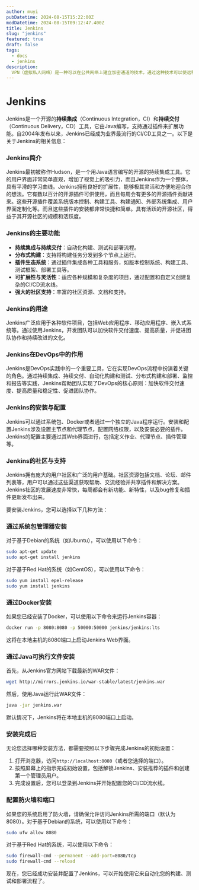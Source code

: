 ```yaml
---
author: muyi
pubDatetime: 2024-08-15T15:22:00Z
modDatetime: 2024-08-15T09:12:47.400Z
title: Jenkins
slug: "jenkins"
featured: true
draft: false
tags:
  - docs
  - jenkins
description:
  VPN（虚拟私人网络）是一种可以在公共网络上建立加密通道的技术，通过这种技术可以使远程用户访问公司内部网络资源时，实现安全的连接和数据传输。
---
```


# Jenkins

Jenkins是一个开源的**持续集成**（Continuous Integration，CI）和**持续交付**（Continuous Delivery，CD）工具，它由Java编写，支持通过插件来扩展功能。自2004年发布以来，Jenkins已经成为业界最流行的CI/CD工具之一。以下是关于Jenkins的相关信息：
### Jenkins简介

Jenkins最初被称作Hudson，是一个用Java语言编写的开源的持续集成工具。它的用户界面非常简单直观，增加了视觉上的吸引力，而且Jenkins作为一个整体，具有平滑的学习曲线。Jenkins拥有良好的扩展性，能够极其灵活和方便地迎合你的想法。它有数以百计的开源插件可供使用，而且每周会有更多的开源插件贡献进来。这些开源插件覆盖系统版本控制、构建工具、构建通知、外部系统集成、用户界面定制化等。而且这些插件的安装都非常快捷和简单。具有活跃的开源社区，得益于其开源社区的规模和活跃度。
### Jenkins的主要功能

- **持续集成与持续交付**：自动化构建、测试和部署流程。
- **分布式构建**：支持将构建任务分发到多个节点上运行。
- **插件生态系统**：通过插件集成各种工具和服务，如版本控制系统、构建工具、测试框架、部署工具等。
- **可扩展性与灵活性**：适应各种规模和复杂度的项目，通过配置和自定义创建复杂的CI/CD流水线。
- **强大的社区支持**：丰富的社区资源、文档和支持。
### Jenkins的用途

Jenkins广泛应用于各种软件项目，包括Web应用程序、移动应用程序、嵌入式系统等。通过使用Jenkins，开发团队可以加快软件交付速度、提高质量，并促进团队协作和持续改进的文化。

### Jenkins在DevOps中的作用

Jenkins是DevOps实践中的一个重要工具，它在实现DevOps流程中扮演着关键的角色。通过持续集成、持续交付、自动化构建和测试、分布式构建和部署、监控和报告等实践，Jenkins帮助团队实现了DevOps的核心原则：加快软件交付速度、提高质量和稳定性、促进团队协作。

### Jenkins的安装与配置

Jenkins可以通过系统包、Docker或者通过一个独立的Java程序运行。安装和配置Jenkins涉及设置主节点和代理节点，配置网络权限，以及安装必要的插件。Jenkins的配置主要通过其Web界面进行，包括定义作业、代理节点、插件管理等。

### Jenkins的社区与支持

Jenkins拥有庞大的用户社区和广泛的用户基础。社区资源包括文档、论坛、邮件列表等，用户可以通过这些渠道获取帮助、交流经验并共享插件和解决方案。Jenkins社区的发展速度非常快，每周都会有新功能、新特性，以及bug修复和插件更新发布出来。

要安装Jenkins，您可以选择以下几种方法：

### 通过系统包管理器安装

对于基于Debian的系统（如Ubuntu），可以使用以下命令：

```bash
sudo apt-get update
sudo apt-get install jenkins
```

对于基于Red Hat的系统（如CentOS），可以使用以下命令：

```bash
sudo yum install epel-release
sudo yum install jenkins
```

### 通过Docker安装

如果您已经安装了Docker，可以使用以下命令来运行Jenkins容器：

```bash
docker run -p 8080:8080 -p 50000:50000 jenkins/jenkins:lts
```

这将在本地主机的8080端口上启动Jenkins Web界面。

### 通过Java可执行文件安装

首先，从Jenkins官方网站下载最新的WAR文件：

```bash
wget http://mirrors.jenkins.io/war-stable/latest/jenkins.war
```

然后，使用Java运行此WAR文件：

```bash
java -jar jenkins.war
```

默认情况下，Jenkins将在本地主机的8080端口上启动。

### 安装完成后

无论您选择哪种安装方法，都需要按照以下步骤完成Jenkins的初始设置：

1. 打开浏览器，访问`http://localhost:8080`（或者您选择的端口）。
2. 按照屏幕上的指示完成初始设置，包括解锁Jenkins、安装推荐的插件和创建第一个管理员用户。
3. 完成设置后，您可以登录到Jenkins并开始配置您的CI/CD流水线。

### 配置防火墙和端口

如果您的系统启用了防火墙，请确保允许访问Jenkins所需的端口（默认为8080）。对于基于Debian的系统，可以使用以下命令：

```bash
sudo ufw allow 8080
```

对于基于Red Hat的系统，可以使用以下命令：

```bash
sudo firewall-cmd --permanent --add-port=8080/tcp
sudo firewall-cmd --reload
```

现在，您已经成功安装并配置了Jenkins，可以开始使用它来自动化您的构建、测试和部署流程了。


